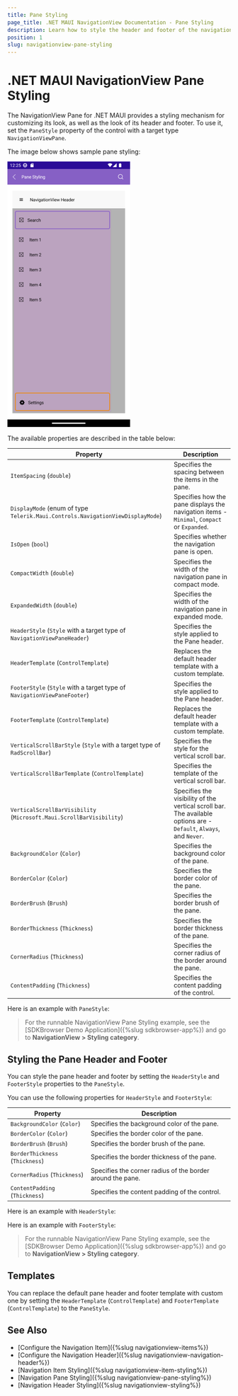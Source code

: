 ```yaml
---
title: Pane Styling
page_title: .NET MAUI NavigationView Documentation - Pane Styling
description: Learn how to style the header and footer of the navigation pane in the .NET MAUI NavigationView control.
position: 1
slug: navigationview-pane-styling
---
```


# .NET MAUI NavigationView Pane Styling

The NavigationView Pane for .NET MAUI provides a styling mechanism for customizing its look, as well as the look of its header and footer.
To use it, set the `PaneStyle` property of the control with a target type `NavigationViewPane`.

The image below shows sample pane styling:

![Telerik UI for .NET MAUI NavigationView Pane Styling](../images/navigationview-pane-styling.png)

The available properties are described in the table below:

| Property | Description |
| -------- | ----------- |
| `ItemSpacing` (`double`) | Specifies the spacing between the items in the pane. |
| `DisplayMode` (enum of type `Telerik.Maui.Controls.NavigationViewDisplayMode`) | Specifies how the pane displays the navigation items - `Minimal`, `Compact` or `Expanded`. |
| `IsOpen` (`bool`) | Specifies whether the navigation pane is open. |
| `CompactWidth` (`double`) | Specifies the width of the navigation pane in compact mode. |
| `ExpandedWidth` (`double`) | Specifies the width of the navigation pane in expanded mode. |
| `HeaderStyle` (`Style` with a target type of `NavigationViewPaneHeader`) | Specifies the style applied to the Pane header. |
| `HeaderTemplate` (`ControlTemplate`) | Replaces the default header template with a custom template. |
| `FooterStyle` (`Style` with a target type of `NavigationViewPaneFooter`) | Specifies the style applied to the Pane header. |
| `FooterTemplate` (`ControlTemplate`) | Replaces the default header template with a custom template. |
| `VerticalScrollBarStyle` (`Style` with a target type of `RadScrollBar`) | Specifies the style for the vertical scroll bar. |
| `VerticalScrollBarTemplate` (`ControlTemplate`) | Specifies the template of the vertical scroll bar. |
| `VerticalScrollBarVisibility` (`Microsoft.Maui.ScrollBarVisibility`) | Specifies the visibility of the vertical scroll bar. The available options are - `Default`, `Always`, and `Never`. |
| `BackgroundColor` (`Color`) | Specifies the background color of the pane. |
| `BorderColor` (`Color`) | Specifies the border color of the pane. |
| `BorderBrush` (`Brush`) | Specifies the border brush of the pane. |
| `BorderThickness` (`Thickness`) | Specifies the border thickness of the pane. |
| `CornerRadius` (`Thickness`) | Specifies the corner radius of the border around the pane. |
| `ContentPadding` (`Thickness`) | Specifies the content padding of the control. |

Here is an example with `PaneStyle`:

<snippet id='navigationview-pane-area-styling' />

> For the runnable NavigationView Pane Styling example, see the [SDKBrowser Demo Application]({%slug sdkbrowser-app%}) and go to **NavigationView > Styling category**.

## Styling the Pane Header and Footer 

You can style the pane header and footer by setting the `HeaderStyle` and `FooterStyle` properties to the `PaneStyle`.

You can use the following properties for `HeaderStyle` and `FooterStyle`:

| Property | Description |
| -------- | ----------- |
| `BackgroundColor` (`Color`) | Specifies the background color of the pane. |
| `BorderColor` (`Color`) | Specifies the border color of the pane. |
| `BorderBrush` (`Brush`) | Specifies the border brush of the pane. |
| `BorderThickness` (`Thickness`) | Specifies the border thickness of the pane. |
| `CornerRadius` (`Thickness`) | Specifies the corner radius of the border around the pane. |
| `ContentPadding` (`Thickness`) | Specifies the content padding of the control. |

Here is an example with `HeaderStyle`:

<snippet id='navigationview-pane-header-styling' />

Here is an example with `FooterStyle`:

<snippet id='navigationview-pane-footer-styling' />

> For the runnable NavigationView Pane Styling example, see the [SDKBrowser Demo Application]({%slug sdkbrowser-app%}) and go to **NavigationView > Styling category**.

## Templates

You can replace the default pane header and footer template with custom one by setting the `HeaderTemplate` (`ControlTemplate`) and `FooterTemplate` (`ControlTemplate`) to the `PaneStyle`.

## See Also

- [Configure the Navigation Item]({%slug navigationview-items%})
- [Configure the Navigation Header]({%slug navigationview-navigation-header%})
- [Navigation Item Styling]({%slug navigationview-item-styling%})
- [Navigation Pane Styling]({%slug navigationview-pane-styling%})
- [Navigation Header Styling]({%slug navigationview-styling%})